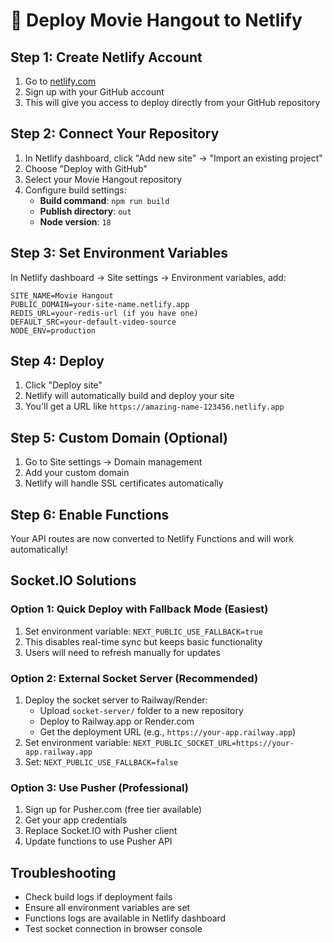 # 🚀 Deploy Movie Hangout to Netlify

## Step 1: Create Netlify Account
1. Go to [netlify.com](https://netlify.com)
2. Sign up with your GitHub account
3. This will give you access to deploy directly from your GitHub repository

## Step 2: Connect Your Repository
1. In Netlify dashboard, click "Add new site" → "Import an existing project"
2. Choose "Deploy with GitHub"
3. Select your Movie Hangout repository
4. Configure build settings:
   - **Build command**: `npm run build`
   - **Publish directory**: `out`
   - **Node version**: `18`

## Step 3: Set Environment Variables
In Netlify dashboard → Site settings → Environment variables, add:
```
SITE_NAME=Movie Hangout
PUBLIC_DOMAIN=your-site-name.netlify.app
REDIS_URL=your-redis-url (if you have one)
DEFAULT_SRC=your-default-video-source
NODE_ENV=production
```

## Step 4: Deploy
1. Click "Deploy site"
2. Netlify will automatically build and deploy your site
3. You'll get a URL like `https://amazing-name-123456.netlify.app`

## Step 5: Custom Domain (Optional)
1. Go to Site settings → Domain management
2. Add your custom domain
3. Netlify will handle SSL certificates automatically

## Step 6: Enable Functions
Your API routes are now converted to Netlify Functions and will work automatically!

## Socket.IO Solutions

### Option 1: Quick Deploy with Fallback Mode (Easiest)
1. Set environment variable: `NEXT_PUBLIC_USE_FALLBACK=true`
2. This disables real-time sync but keeps basic functionality
3. Users will need to refresh manually for updates

### Option 2: External Socket Server (Recommended)
1. Deploy the socket server to Railway/Render:
   - Upload `socket-server/` folder to a new repository
   - Deploy to Railway.app or Render.com
   - Get the deployment URL (e.g., `https://your-app.railway.app`)
2. Set environment variable: `NEXT_PUBLIC_SOCKET_URL=https://your-app.railway.app`
3. Set: `NEXT_PUBLIC_USE_FALLBACK=false`

### Option 3: Use Pusher (Professional)
1. Sign up for Pusher.com (free tier available)
2. Get your app credentials
3. Replace Socket.IO with Pusher client
4. Update functions to use Pusher API

## Troubleshooting
- Check build logs if deployment fails
- Ensure all environment variables are set
- Functions logs are available in Netlify dashboard
- Test socket connection in browser console
